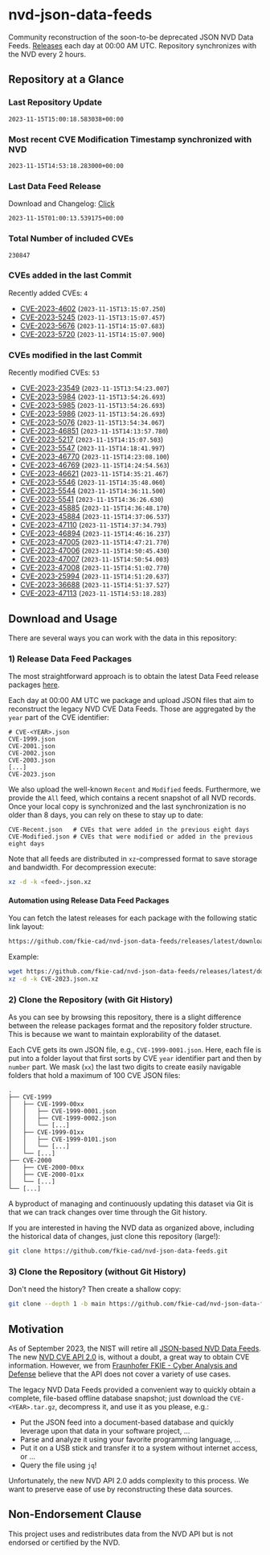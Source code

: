 # nvd-json-data-feeds

Community reconstruction of the soon-to-be deprecated JSON NVD Data Feeds. 
[Releases](https://github.com/fkie-cad/nvd-json-data-feeds/releases/latest) each day at 00:00 AM UTC.
Repository synchronizes with the NVD every 2 hours.

## Repository at a Glance

### Last Repository Update

```plain
2023-11-15T15:00:18.583038+00:00
```

### Most recent CVE Modification Timestamp synchronized with NVD

```plain
2023-11-15T14:53:18.283000+00:00
```

### Last Data Feed Release

Download and Changelog: [Click](https://github.com/fkie-cad/nvd-json-data-feeds/releases/latest)

```plain
2023-11-15T01:00:13.539175+00:00
```

### Total Number of included CVEs

```plain
230847
```

### CVEs added in the last Commit

Recently added CVEs: `4`

* [CVE-2023-4602](CVE-2023/CVE-2023-46xx/CVE-2023-4602.json) (`2023-11-15T13:15:07.250`)
* [CVE-2023-5245](CVE-2023/CVE-2023-52xx/CVE-2023-5245.json) (`2023-11-15T13:15:07.457`)
* [CVE-2023-5676](CVE-2023/CVE-2023-56xx/CVE-2023-5676.json) (`2023-11-15T14:15:07.683`)
* [CVE-2023-5720](CVE-2023/CVE-2023-57xx/CVE-2023-5720.json) (`2023-11-15T14:15:07.900`)


### CVEs modified in the last Commit

Recently modified CVEs: `53`

* [CVE-2023-23549](CVE-2023/CVE-2023-235xx/CVE-2023-23549.json) (`2023-11-15T13:54:23.007`)
* [CVE-2023-5984](CVE-2023/CVE-2023-59xx/CVE-2023-5984.json) (`2023-11-15T13:54:26.693`)
* [CVE-2023-5985](CVE-2023/CVE-2023-59xx/CVE-2023-5985.json) (`2023-11-15T13:54:26.693`)
* [CVE-2023-5986](CVE-2023/CVE-2023-59xx/CVE-2023-5986.json) (`2023-11-15T13:54:26.693`)
* [CVE-2023-5076](CVE-2023/CVE-2023-50xx/CVE-2023-5076.json) (`2023-11-15T13:54:34.067`)
* [CVE-2023-46851](CVE-2023/CVE-2023-468xx/CVE-2023-46851.json) (`2023-11-15T14:13:57.780`)
* [CVE-2023-5217](CVE-2023/CVE-2023-52xx/CVE-2023-5217.json) (`2023-11-15T14:15:07.503`)
* [CVE-2023-5547](CVE-2023/CVE-2023-55xx/CVE-2023-5547.json) (`2023-11-15T14:18:41.997`)
* [CVE-2023-46770](CVE-2023/CVE-2023-467xx/CVE-2023-46770.json) (`2023-11-15T14:23:08.100`)
* [CVE-2023-46769](CVE-2023/CVE-2023-467xx/CVE-2023-46769.json) (`2023-11-15T14:24:54.563`)
* [CVE-2023-46621](CVE-2023/CVE-2023-466xx/CVE-2023-46621.json) (`2023-11-15T14:35:21.467`)
* [CVE-2023-5546](CVE-2023/CVE-2023-55xx/CVE-2023-5546.json) (`2023-11-15T14:35:48.060`)
* [CVE-2023-5544](CVE-2023/CVE-2023-55xx/CVE-2023-5544.json) (`2023-11-15T14:36:11.500`)
* [CVE-2023-5541](CVE-2023/CVE-2023-55xx/CVE-2023-5541.json) (`2023-11-15T14:36:26.630`)
* [CVE-2023-45885](CVE-2023/CVE-2023-458xx/CVE-2023-45885.json) (`2023-11-15T14:36:48.170`)
* [CVE-2023-45884](CVE-2023/CVE-2023-458xx/CVE-2023-45884.json) (`2023-11-15T14:37:06.537`)
* [CVE-2023-47110](CVE-2023/CVE-2023-471xx/CVE-2023-47110.json) (`2023-11-15T14:37:34.793`)
* [CVE-2023-46894](CVE-2023/CVE-2023-468xx/CVE-2023-46894.json) (`2023-11-15T14:46:16.237`)
* [CVE-2023-47005](CVE-2023/CVE-2023-470xx/CVE-2023-47005.json) (`2023-11-15T14:47:21.770`)
* [CVE-2023-47006](CVE-2023/CVE-2023-470xx/CVE-2023-47006.json) (`2023-11-15T14:50:45.430`)
* [CVE-2023-47007](CVE-2023/CVE-2023-470xx/CVE-2023-47007.json) (`2023-11-15T14:50:54.003`)
* [CVE-2023-47008](CVE-2023/CVE-2023-470xx/CVE-2023-47008.json) (`2023-11-15T14:51:02.770`)
* [CVE-2023-25994](CVE-2023/CVE-2023-259xx/CVE-2023-25994.json) (`2023-11-15T14:51:20.637`)
* [CVE-2023-36688](CVE-2023/CVE-2023-366xx/CVE-2023-36688.json) (`2023-11-15T14:51:37.527`)
* [CVE-2023-47113](CVE-2023/CVE-2023-471xx/CVE-2023-47113.json) (`2023-11-15T14:53:18.283`)


## Download and Usage

There are several ways you can work with the data in this repository:

### 1) Release Data Feed Packages

The most straightforward approach is to obtain the latest Data Feed release packages [here](https://github.com/fkie-cad/nvd-json-data-feeds/releases/latest).

Each day at 00:00 AM UTC we package and upload JSON files that aim to reconstruct the legacy NVD CVE Data Feeds.
Those are aggregated by the `year` part of the CVE identifier:

```
# CVE-<YEAR>.json
CVE-1999.json
CVE-2001.json
CVE-2002.json
CVE-2003.json
[...]
CVE-2023.json
```

We also upload the well-known `Recent` and `Modified` feeds.
Furthermore, we provide the `All` feed, which contains a recent snapshot of all NVD records.
Once your local copy is synchronized and the last synchronization is no older than 8 days, you can rely on these to stay up to date:

```plain
CVE-Recent.json   # CVEs that were added in the previous eight days
CVE-Modified.json # CVEs that were modified or added in the previous eight days
```

Note that all feeds are distributed in `xz`-compressed format to save storage and bandwidth.
For decompression execute:

```sh
xz -d -k <feed>.json.xz
```


#### Automation using Release Data Feed Packages

You can fetch the latest releases for each package with the following static link layout:

```sh
https://github.com/fkie-cad/nvd-json-data-feeds/releases/latest/download/CVE-<YEAR>.json.xz
```

Example:

```sh
wget https://github.com/fkie-cad/nvd-json-data-feeds/releases/latest/download/CVE-2023.json.xz
xz -d -k CVE-2023.json.xz
```

### 2) Clone the Repository (with Git History)

As you can see by browsing this repository, there is a slight difference between the release packages format and the repository folder structure.
This is because we want to maintain explorability of the dataset.

Each CVE gets its own JSON file, e.g., `CVE-1999-0001.json`.
Here, each file is put into a folder layout that first sorts by CVE `year` identifier part and then by `number` part.
We mask (`xx`) the last two digits to create easily navigable folders that hold a maximum of 100 CVE JSON files:

```plain
.
├── CVE-1999
│   ├── CVE-1999-00xx
│   │   ├── CVE-1999-0001.json
│   │   ├── CVE-1999-0002.json
│   │   └── [...]
│   ├── CVE-1999-01xx
│   │   ├── CVE-1999-0101.json
│   │   └── [...]
│   └── [...]
├── CVE-2000
│   ├── CVE-2000-00xx
│   ├── CVE-2000-01xx
│   └── [...]
└── [...]
```

A byproduct of managing and continuously updating this dataset via Git is that we can track changes over time through the Git history.

If you are interested in having the NVD data as organized above, including the historical data of changes, just clone this repository (large!):

```sh
git clone https://github.com/fkie-cad/nvd-json-data-feeds.git
```

### 3) Clone the Repository (without Git History)

Don't need the history? Then create a shallow copy:

```sh
git clone --depth 1 -b main https://github.com/fkie-cad/nvd-json-data-feeds.git
```

## Motivation

As of September 2023, the NIST will retire all [JSON-based NVD Data Feeds](https://nvd.nist.gov/vuln/data-feeds#divRetirementBanner-1).
The new [NVD CVE API 2.0](https://nvd.nist.gov/developers/vulnerabilities) is, without a doubt, a great way to obtain CVE information.
However, we from [Fraunhofer FKIE - Cyber Analysis and Defense](https://www.fkie.fraunhofer.de/en/departments/cad.html) believe that the API does not cover a variety of use cases.

The legacy NVD Data Feeds provided a convenient way to quickly obtain a complete, file-based offline database snapshot; just download the `CVE-<YEAR>.tar.gz`, decompress it, and use it as you please, e.g.:

* Put the JSON feed into a document-based database and quickly leverage upon that data in your software project, ...
* Parse and analyze it using your favorite programming language, ...
* Put it on a USB stick and transfer it to a system without internet access, or ...
* Query the file using `jq`!

Unfortunately, the new NVD API 2.0 adds complexity to this process.
We want to preserve ease of use by reconstructing these data sources.

## Non-Endorsement Clause

This project uses and redistributes data from the NVD API but is not endorsed or certified by the NVD.